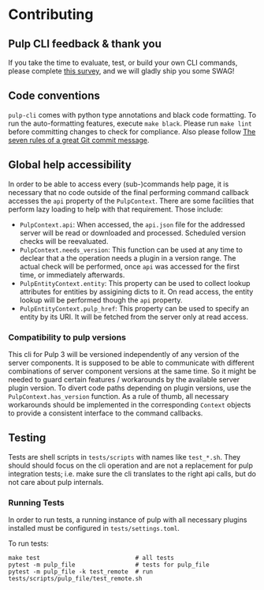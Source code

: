 # Contributing

## Pulp CLI feedback & thank you

If you take the time to evaluate, test, or build your own CLI commands, please complete [this survey](https://forms.gle/ca1nxVVkNivEeE5m8), and we will gladly ship you some SWAG!

## Code conventions

`pulp-cli` comes with python type annotations and black code formatting.
To run the auto-formatting features, execute `make black`.
Please run `make lint` before committing changes to check for compliance.
Also please follow [The seven rules of a great Git commit message](https://chris.beams.io/posts/git-commit/).

## Global help accessibility

In order to be able to access every (sub-)commands help page,
it is necessary that no code outside of the final performing command callback accesses the `api` property of the `PulpContext`.
There are some facilities that perform lazy loading to help with that requirement.
Those include:
  - `PulpContext.api`: When accessed, the `api.json` file for the addressed server will be read or downloaded and processed. Scheduled version checks will be reevaluated.
  - `PulpContext.needs_version`: This function can be used at any time to declear that a the operation needs a plugin in a version range. The actual check will be performed, once `api` was accessed for the first time, or immediately afterwards.
  - `PulpEntityContext.entity`: This property can be used to collect lookup attributes for entities by assigining dicts to it. On read access, the entity lookup will be performed though the `api` property.
  - `PulpEntityContext.pulp_href`: This property can be used to specify an entity by its URI. It will be fetched from the server only at read access.

### Compatibility to pulp versions
This cli for Pulp 3 will be versioned independently of any version of the server components.
It is supposed to be able to communicate with different combinations of server component versions at the same time.
So it might be needed to guard certain features / workarounds by the available server plugin version.
To divert code paths depending on plugin versions, use the `PulpContext.has_version` function.
As a rule of thumb, all necessary workarounds should be implemented in the corresponding `Context` objects to provide a consistent interface to the command callbacks.

## Testing

Tests are shell scripts in `tests/scripts` with names like `test_*.sh`.
They should should focus on the cli operation and are not a replacement for pulp integration tests;
i.e. make sure the cli translates to the right api calls, but do not care about pulp internals.

### Running Tests

In order to run tests, a running instance of pulp with all necessary plugins installed must be
configured in `tests/settings.toml`.

To run tests:

```
make test                           # all tests
pytest -m pulp_file                 # tests for pulp_file
pytest -m pulp_file -k test_remote  # run tests/scripts/pulp_file/test_remote.sh
```
